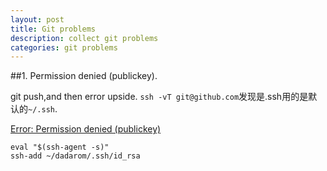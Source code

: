 ```yaml
---
layout: post
title: Git problems
description: collect git problems
categories: git problems
---
```


##1. Permission denied (publickey).

git push,and then error upside.
`ssh -vT git@github.com`发现是.ssh用的是默认的`~/.ssh`.

[Error: Permission denied (publickey)](https://help.github.com/articles/error-permission-denied-publickey/)

~~~
eval "$(ssh-agent -s)"
ssh-add ~/dadarom/.ssh/id_rsa
~~~



[Lei]:    http://dadarom.github.io  "Lei"
